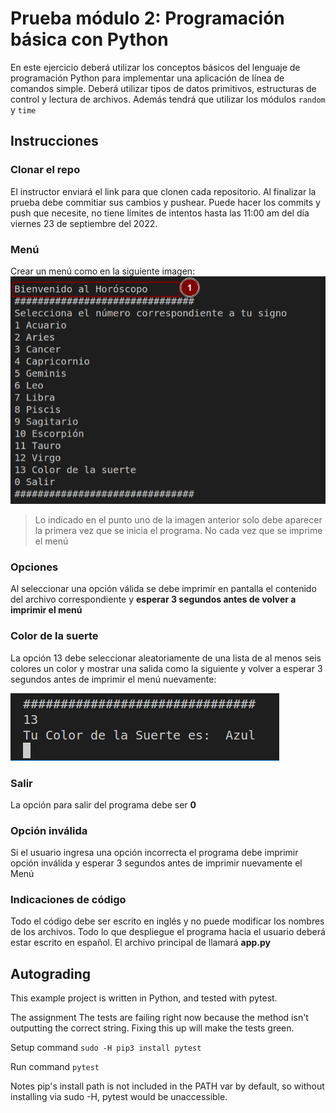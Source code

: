 # Prueba módulo 2: Programación básica con Python

En este ejercicio deberá utilizar los conceptos básicos del lenguaje de programación Python para implementar una aplicación de línea de comandos simple. Deberá utilizar tipos de datos primitivos, estructuras de control y lectura de archivos. Además tendrá que utilizar los módulos `random` y `time`

## Instrucciones

### Clonar el repo
El instructor enviará el link para que clonen cada repositorio. Al finalizar la prueba debe commitiar sus cambios y pushear. Puede hacer los commits y push que necesite, no tiene límites de intentos hasta las 11:00 am del día viernes 23 de septiembre del 2022.

### Menú
Crear un menú como en la siguiente imagen:
![menu](images/menu.png)

>Lo indicado en el punto uno de la imagen anterior solo debe aparecer la primera vez que se inicia el programa. No cada vez que se imprime el menú

### Opciones
Al seleccionar una opción válida se debe imprimir en pantalla el contenido del archivo correspondiente y **esperar 3 segundos antes de volver a imprimir el menú**

### Color de la suerte
La opción 13 debe seleccionar aleatoriamente de una lista de al menos seis colores un color y mostrar una salida como la siguiente y volver a esperar 3 segundos antes de imprimir el menú nuevamente:

![Lucky color](images/lucky_color.png)

### Salir
La opción para salir del programa debe ser **0**

### Opción inválida
Si el usuario ingresa una opción incorrecta el programa debe imprimir opción inválida y esperar 3 segundos antes de imprimir nuevamente el Menú

### Indicaciones de código

Todo el código debe ser escrito en inglés y no puede modificar los nombres de los archivos. Todo lo que despliegue el programa hacia el usuario deberá estar escrito en español. El archivo principal de llamará **app.py**

## Autograding

This example project is written in Python, and tested with pytest.

The assignment
The tests are failing right now because the method isn't outputting the correct string. Fixing this up will make the tests green.

Setup command
`sudo -H pip3 install pytest`

Run command
`pytest`

Notes
pip's install path is not included in the PATH var by default, so without installing via sudo -H, pytest would be unaccessible.